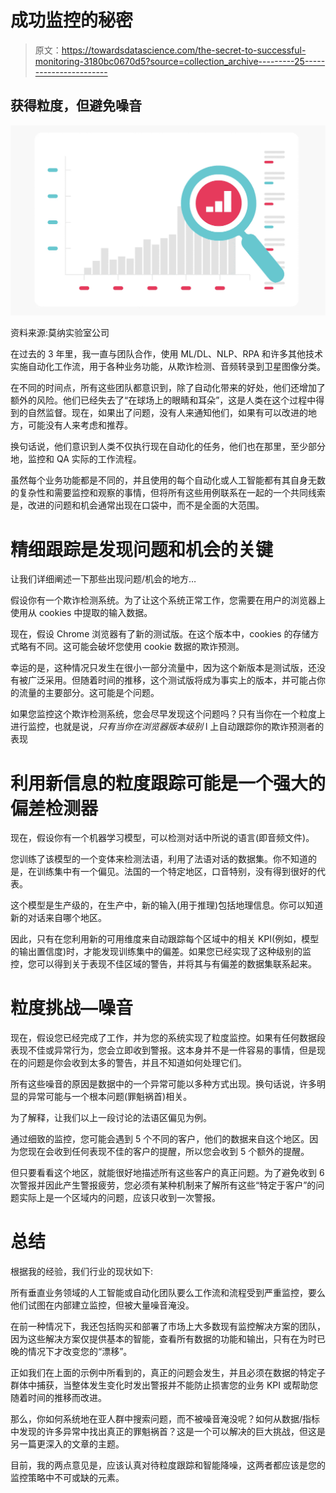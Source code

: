 # 成功监控的秘密

> 原文：<https://towardsdatascience.com/the-secret-to-successful-monitoring-3180bc0670d5?source=collection_archive---------25----------------------->

## 获得粒度，但避免噪音

![](img/175441b303f7473382d3ade2799c1267.png)

资料来源:莫纳实验室公司

在过去的 3 年里，我一直与团队合作，使用 ML/DL、NLP、RPA 和许多其他技术实施自动化工作流，用于各种业务功能，从欺诈检测、音频转录到卫星图像分类。

在不同的时间点，所有这些团队都意识到，除了自动化带来的好处，他们还增加了额外的风险。他们已经失去了“在球场上的眼睛和耳朵”，这是人类在这个过程中得到的自然监督。现在，如果出了问题，没有人来通知他们，如果有可以改进的地方，可能没有人来考虑和推荐。

换句话说，他们意识到人类不仅执行现在自动化的任务，他们也在那里，至少部分地，监控和 QA 实际的工作流程。

虽然每个业务功能都是不同的，并且使用的每个自动化或人工智能都有其自身无数的复杂性和需要监控和观察的事情，但将所有这些用例联系在一起的一个共同线索是，改进的问题和机会通常出现在口袋中，而不是全面的大范围。

# **精细跟踪是发现问题和机会的关键**

让我们详细阐述一下那些出现问题/机会的地方…

假设你有一个欺诈检测系统。为了让这个系统正常工作，您需要在用户的浏览器上使用从 cookies 中提取的输入数据。

现在，假设 Chrome 浏览器有了新的测试版。在这个版本中，cookies 的存储方式略有不同。这可能会破坏您使用 cookie 数据的欺诈预测。

幸运的是，这种情况只发生在很小一部分流量中，因为这个新版本是测试版，还没有被广泛采用。但随着时间的推移，这个测试版将成为事实上的版本，并可能占你的流量的主要部分。这可能是个问题。

如果您监控这个欺诈检测系统，您会尽早发现这个问题吗？只有当你在一个粒度上进行监控，也就是说，*只有当你在浏览器版本级别* l 上自动跟踪你的欺诈预测者的表现

# 利用新信息的粒度跟踪可能是一个强大的偏差检测器

现在，假设你有一个机器学习模型，可以检测对话中所说的语言(即音频文件)。

您训练了该模型的一个变体来检测法语，利用了法语对话的数据集。你不知道的是，在训练集中有一个偏见。法国的一个特定地区，口音特别，没有得到很好的代表。

这个模型是生产级的，在生产中，新的输入(用于推理)包括地理信息。你可以知道新的对话来自哪个地区。

因此，只有在您利用新的可用维度来自动跟踪每个区域中的相关 KPI(例如，模型的输出置信度)时，才能发现训练集中的偏差。如果您已经实现了这种级别的监控，您可以得到关于表现不佳区域的警告，并将其与有偏差的数据集联系起来。

# **粒度挑战—噪音**

现在，假设您已经完成了工作，并为您的系统实现了粒度监控。如果有任何数据段表现不佳或异常行为，您会立即收到警报。这本身并不是一件容易的事情，但是现在的问题是你会收到太多的警告，并且不知道如何处理它们。

所有这些噪音的原因是数据中的一个异常可能以多种方式出现。换句话说，许多明显的异常可能与一个根本问题(罪魁祸首)相关。

为了解释，让我们以上一段讨论的法语区偏见为例。

通过细致的监控，您可能会遇到 5 个不同的客户，他们的数据来自这个地区。因为您现在会收到任何表现不佳的客户的提醒，所以您会收到 5 个额外的提醒。

但只要看看这个地区，就能很好地描述所有这些客户的真正问题。为了避免收到 6 次警报并因此产生警报疲劳，您必须有某种机制来了解所有这些“特定于客户”的问题实际上是一个区域内的问题，应该只收到一次警报。

# **总结**

根据我的经验，我们行业的现状如下:

所有垂直业务领域的人工智能或自动化团队要么工作流和流程受到严重监控，要么他们试图在内部建立监控，但被大量噪音淹没。

在前一种情况下，我还包括购买和部署了市场上大多数现有监控解决方案的团队，因为这些解决方案仅提供基本的智能，查看所有数据的功能和输出，只有在为时已晚的情况下才改变您的“漂移”。

正如我们在上面的示例中所看到的，真正的问题会发生，并且必须在数据的特定子群体中捕获，当整体发生变化时发出警报并不能防止损害您的业务 KPI 或帮助您随着时间的推移而改进。

那么，你如何系统地在亚人群中搜索问题，而不被噪音淹没呢？如何从数据/指标中发现的许多异常中找出真正的罪魁祸首？这是一个可以解决的巨大挑战，但这是另一篇更深入的文章的主题。

目前，我的两点意见是，应该认真对待粒度跟踪和智能降噪，这两者都应该是您的监控策略中不可或缺的元素。